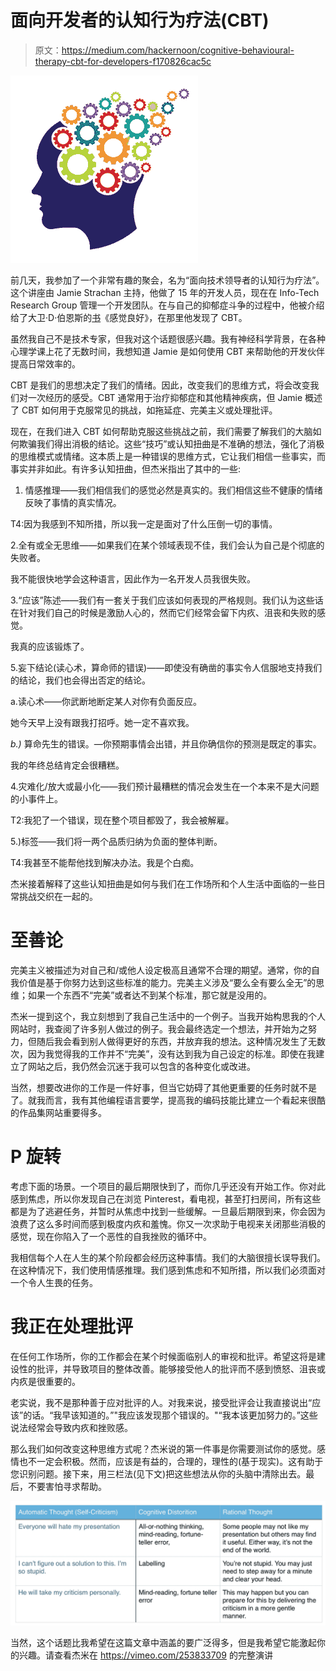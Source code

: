 # 面向开发者的认知行为疗法(CBT)

> 原文：<https://medium.com/hackernoon/cognitive-behavioural-therapy-cbt-for-developers-f170826cac5c>

![](img/1dfdb5e531a70def28ef0037dfc5eec1.png)

前几天，我参加了一个非常有趣的聚会，名为“面向技术领导者的认知行为疗法”。这个讲座由 Jamie Strachan 主持，他做了 15 年的开发人员，现在在 Info-Tech Research Group 管理一个开发团队。在与自己的抑郁症斗争的过程中，他被介绍给了大卫·D·伯恩斯的[书](https://hackernoon.com/tagged/book)《感觉良好》，在那里他发现了 CBT。

虽然我自己不是技术专家，但我对这个话题很感兴趣。我有神经科学背景，在各种心理学课上花了无数时间，我想知道 Jamie 是如何使用 CBT 来帮助他的开发伙伴提高日常效率的。

CBT 是我们的思想决定了我们的情绪。因此，改变我们的思维方式，将会改变我们对一次经历的感受。CBT 通常用于治疗抑郁症和其他精神疾病，但 Jamie 概述了 CBT 如何用于克服常见的挑战，如拖延症、完美主义或处理批评。

现在，在我们进入 CBT 如何帮助克服这些挑战之前，我们需要了解我们的大脑如何欺骗我们得出消极的结论。这些“技巧”或认知扭曲是不准确的想法，强化了消极的思维模式或情绪。这本质上是一种错误的思维方式，它让我们相信一些事实，而事实并非如此。有许多认知扭曲，但杰米指出了其中的一些:

1.  情感推理——我们相信我们的感觉必然是真实的。我们相信这些不健康的情绪反映了事情的真实情况。

T4:因为我感到不知所措，所以我一定是面对了什么压倒一切的事情。

2.全有或全无思维——如果我们在某个领域表现不佳，我们会认为自己是个彻底的失败者。

我不能很快地学会这种语言，因此作为一名开发人员我很失败。

3.“应该”陈述——我们有一套关于我们应该如何表现的严格规则。我们认为这些话在针对我们自己的时候是激励人心的，然而它们经常会留下内疚、沮丧和失败的感觉。

我真的应该锻炼了。

5.妄下结论(读心术，算命师的错误)——即使没有确凿的事实令人信服地支持我们的结论，我们也会得出否定的结论。

a.读心术——你武断地断定某人对你有负面反应。

她今天早上没有跟我打招呼。她一定不喜欢我。

*b.)* 算命先生的错误。—你预期事情会出错，并且你确信你的预测是既定的事实。

我的年终总结肯定会很糟糕。

4.灾难化/放大或最小化——我们预计最糟糕的情况会发生在一个本来不是大问题的小事件上。

T2:我犯了一个错误，现在整个项目都毁了，我会被解雇。

5.)标签——我们将一两个品质归纳为负面的整体判断。

T4:我甚至不能帮他找到解决办法。我是个白痴。

杰米接着解释了这些认知扭曲是如何与我们在工作场所和个人生活中面临的一些日常挑战交织在一起的。

# 至善论

完美主义被描述为对自己和/或他人设定极高且通常不合理的期望。通常，你的自我价值是基于你努力达到这些标准的能力。完美主义涉及“要么全有要么全无”的思维；如果一个东西不“完美”或者达不到某个标准，那它就是没用的。

杰米一提到这个，我立刻想到了我自己生活中的一个例子。当我开始构思我的个人网站时，我查阅了许多别人做过的例子。我会最终选定一个想法，并开始为之努力，但随后我会看到别人做得更好的东西，并放弃我的想法。这种情况发生了无数次，因为我觉得我的工作并不“完美”，没有达到我为自己设定的标准。即使在我建立了网站之后，我仍然会沉迷于我可以包含的各种变化或改进。

当然，想要改进你的工作是一件好事，但当它妨碍了其他更重要的任务时就不是了。就我而言，我有其他编程语言要学，提高我的编码技能比建立一个看起来很酷的作品集网站重要得多。

# P 旋转

考虑下面的场景。一个项目的最后期限快到了，而你几乎还没有开始工作。你对此感到焦虑，所以你发现自己在浏览 Pinterest，看电视，甚至打扫房间，所有这些都是为了逃避任务，并暂时从焦虑中找到一些缓解。一旦最后期限到来，你会因为浪费了这么多时间而感到极度内疚和羞愧。你又一次求助于电视来关闭那些消极的感觉，现在你陷入了一个恶性的自我挫败的循环中。

我相信每个人在人生的某个阶段都会经历这种事情。我们的大脑很擅长误导我们。在这种情况下，我们使用情感推理。我们感到焦虑和不知所措，所以我们必须面对一个令人生畏的任务。

# 我正在处理批评

在任何工作场所，你的工作都会在某个时候面临别人的审视和批评。希望这将是建设性的批评，并导致项目的整体改善。能够接受他人的批评而不感到愤怒、沮丧或内疚是很重要的。

老实说，我不是那种善于应对批评的人。对我来说，接受批评会让我直接说出“应该”的话。“我早该知道的。”"我应该发现那个错误的。"“我本该更加努力的。”这些说法经常会导致内疚和挫败感。

那么我们如何改变这种思维方式呢？杰米说的第一件事是你需要测试你的感觉。感情也不一定会积极。然而，应该是有益的，合理的，理性的(基于现实)。这有助于您识别问题。接下来，用三栏法(见下文)把这些想法从你的头脑中清除出去。最后，不要害怕寻求帮助。

![](img/ddf25ed00abff0d90cefd7b8124c005f.png)

当然，这个话题比我希望在这篇文章中涵盖的要广泛得多，但是我希望它能激起你的兴趣。请查看杰米在 https://vimeo.com/253833709 的完整演讲